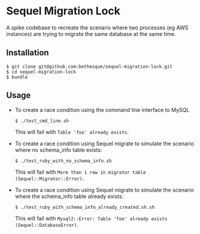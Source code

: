 # Sequel Migration Lock

A spike codebase to recreate the scenario where two processes (eg AWS instances) are trying to migrate the same
database at the same time.

## Installation

    $ git clone git@github.com:bethesque/sequel-migration-lock.git
    $ cd sequel-migration-lock
    $ bundle

## Usage

* To create a race condition using the command line interface to MySQL

      $ ./test_cmd_line.sh

  This will fail with `Table 'foo' already exists`.

* To create a race condition using Sequel migrate to simulate the scenario where no schema_info table exists:

      $ ./test_ruby_with_no_schema_info.sh

  This will fail with `More than 1 row in migrator table (Sequel::Migrator::Error)`.

* To create a race condition using Sequel migrate to simulate the scenario where the schema_info table already exists:

      $ ./test_ruby_with_schema_info_already_created.sh.sh

  This will fail with `Mysql2::Error: Table 'foo' already exists (Sequel::DatabaseError)`.
